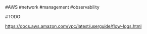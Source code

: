 #AWS #network #management #observability 

#TODO

<https://docs.aws.amazon.com/vpc/latest/userguide/flow-logs.html>
